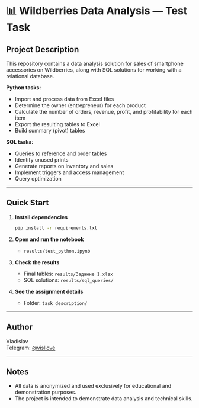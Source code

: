 # 📊 Wildberries Data Analysis — Test Task

## Project Description

This repository contains a data analysis solution for sales of smartphone accessories on Wildberries, along with SQL solutions for working with a relational database.

**Python tasks:**  
- Import and process data from Excel files  
- Determine the owner (entrepreneur) for each product  
- Calculate the number of orders, revenue, profit, and profitability for each item  
- Export the resulting tables to Excel  
- Build summary (pivot) tables

**SQL tasks:**  
- Queries to reference and order tables  
- Identify unused prints  
- Generate reports on inventory and sales  
- Implement triggers and access management  
- Query optimization

---

## Quick Start

1. **Install dependencies**
    ```bash
    pip install -r requirements.txt
    ```

2. **Open and run the notebook**
    - `results/test_python.ipynb`

3. **Check the results**
    - Final tables: `results/Задание 1.xlsx`
    - SQL solutions: `results/sql_queries/`

4. **See the assignment details**
    - Folder: `task_description/`

---

## Author

Vladislav  
Telegram: [@visllove](https://t.me/visllove)

---

## Notes

- All data is anonymized and used exclusively for educational and demonstration purposes.
- The project is intended to demonstrate data analysis and technical skills.
